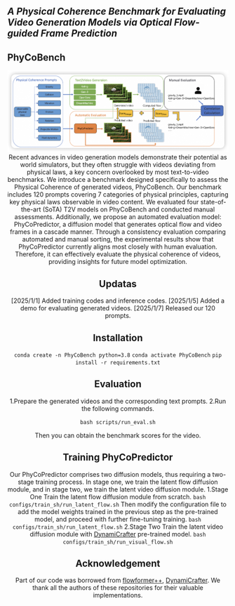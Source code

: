 ## ___***A Physical Coherence Benchmark for Evaluating Video Generation Models via Optical Flow-guided Frame Prediction***___

 
##  PhyCoBench
<div align=center><img src="imgs/PhyCoBench.png">
Recent advances in video generation models demonstrate their potential as world simulators, but they often struggle with videos deviating from physical laws, a key concern overlooked by most text-to-video benchmarks. We introduce a benchmark designed specifically to assess the Physical Coherence of generated videos, PhyCoBench. Our benchmark includes 120 prompts covering 7 categories of physical principles, capturing key physical laws observable in video content. We evaluated four state-of-the-art (SoTA) T2V models on PhyCoBench and conducted manual assessments. Additionally, we propose an automated evaluation model: PhyCoPredictor, a diffusion model that generates optical flow and video frames in a cascade manner. Through a consistency evaluation comparing automated and manual sorting, the experimental results show that PhyCoPredictor currently aligns most closely with human evaluation. Therefore, it can effectively evaluate the physical coherence of videos, providing insights for future model optimization. 

## Updatas
[2025/1/1] Added training codes and inference codes.
[2025/1/5] Added a demo for evaluating generated videos.
[2025/1/7] Released our 120 prompts.


## Installation
`conda create -n PhyCoBench python=3.8`
`conda activate PhyCoBench`
`pip install -r requirements.txt`

## Evaluation
1.Prepare the generated videos and the corresponding text prompts.
2.Run the following commands.
```
bash scripts/run_eval.sh
```
Then you can obtain the benchmark scores for the video.

## Training PhyCoPredictor
Our PhyCoPredictor comprises two diffusion models, thus requiring a two-stage training process. In stage one, we train the latent flow diffusion module, and in stage two, we train the latent video diffusion module.
1.Stage One
Train the latent flow diffusion module from scratch.
`bash configs/train_sh/run_latent_flow.sh`
Then modify the configuration file to add the model weights trained in the previous step as the pre-trained model, and proceed with further fine-tuning training.
`bash configs/train_sh/run_latent_flow.sh`
2.Stage Two
Train the latent video diffusion module with [DynamiCrafter](https://huggingface.co/Doubiiu/DynamiCrafter_512/blob/main/model.ckpt) pre-trained model.
`bash configs/train_sh/run_visual_flow.sh`

## Acknowledgement
Part of our code was borrowed from [flowformer++](https://github.com/XiaoyuShi97/FlowFormerPlusPlus), [DynamiCrafter](https://github.com/Doubiiu/DynamiCrafter). We thank all the authors of these repositories for their valuable implementations.
